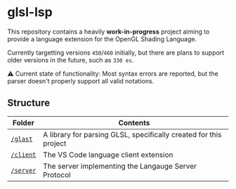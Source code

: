 # glsl-lsp
This repository contains a heavily **work-in-progress** project aiming to provide a language extension for the OpenGL Shading Language.

Currently targetting versions `450`/`460` initially, but there are plans to support older versions in the future, such as `330 es`.

⚠ Current state of functionality: Most syntax errors are reported, but the parser doesn't properly support all valid notations.

## Structure
| Folder               | Contents                                                          |
| -------------------- | ----------------------------------------------------------------- |
| [`/glast`](/glast)   | A library for parsing GLSL, specifically created for this project |
| [`/client`](/client) | The VS Code language client extension                             |
| [`/server`](/server) | The server implementing the Langauge Server Protocol              |